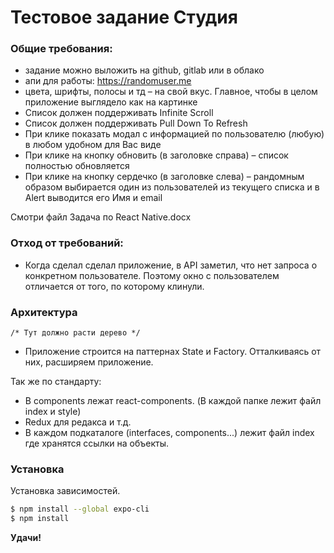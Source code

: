 # Тестовое задание Студия


### Общие требования:

- задание можно выложить на github, gitlab или в облако
- апи для работы: https://randomuser.me
- цвета, шрифты, полосы и тд – на свой вкус. Главное, чтобы в целом приложение выглядело как на картинке
- Список должен поддерживать Infinite Scroll
- Список должен поддерживать Pull Down To Refresh
- При клике показать модал с информацией по пользователю (любую) в любом удобном для Вас виде
- При клике на кнопку обновить (в заголовке справа) – список полностью обновляется
- При клике на кнопку сердечко (в заголовке слева) – рандомным образом выбирается один из пользователей из текущего списка и в Alert выводится его Имя и email

Смотри файл Задача по React Native.docx


### Отход от требований:

- Когда сделал сделал приложение, в API заметил, что нет запроса о конкретном пользователе. Поэтому окно с пользователем отличается от того, по которому клинули.


### Архитектура

    /* Тут должно расти дерево */

- Приложение строится на паттернах State и Factory. Отталкиваясь от них, расширяем приложение.

Так же по стандарту:

- В components лежат react-components. (В каждой папке лежит файл index и style)
- Redux для редакса и т.д.
- В каждом подкаталоге (interfaces, components...) лежит файл index где хранятся ссылки на объекты.


### Установка

Установка зависимостей.

```sh
$ npm install --global expo-cli
$ npm install
```

**Удачи!**

[api_profile]: https://randomuser.me
